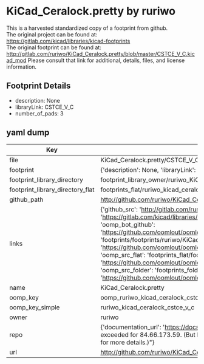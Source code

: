 # KiCad_Ceralock.pretty by ruriwo  
This is a harvested standardized copy of a footprint from github.  
The original project can be found at:  
https://gitlab.com/kicad/libraries/kicad-footprints  
The original footprint can be found at:
http://gitlab.com/ruriwo/KiCad_Ceralock.pretty/blob/master/CSTCE_V_C.kicad_mod
Please consult that link for additional, details, files, and license information.  
## Footprint Details
* description: None  
* libraryLink: CSTCE_V_C  
* number_of_pads: 3  
## yaml dump  
| Key | Value |  
| --- | --- |  
| file | KiCad_Ceralock.pretty/CSTCE_V_C.kicad_mod |  
| footprint | {'description': None, 'libraryLink': 'CSTCE_V_C', 'number_of_pads': 3} |  
| footprint_library_directory | footprint_library_owner/ruriwo_KiCad_Ceralock.pretty |  
| footprint_library_directory_flat | footprints_flat/ruriwo_kicad_ceralock_cstce_v_c/working |  
| github_path | http://github.com/ruriwo/KiCad_Ceralock.pretty/blob/master/CSTCE_V_C.kicad_mod |  
| links | {'github_src': 'http://gitlab.com/ruriwo/KiCad_Ceralock.pretty/blob/master/CSTCE_V_C.kicad_mod', 'github_src_repo': 'https://gitlab.com/kicad/libraries/kicad-footprints', 'oomp_bot': 'footprints/ruriwo_kicad_ceralock_cstce_v_c/working', 'oomp_bot_github': 'https://github.com/oomlout/oomlout_oomp_footprint_bot/tree/main/footprints/ruriwo_kicad_ceralock_cstce_v_c/working', 'oomp_doc': 'footprints/footprints/ruriwo/KiCad_Ceralock/CSTCE_V_C/working/', 'oomp_doc_github': 'https://github.com/oomlout/oomlout_oomp_footprint_doc/tree/main/footprints/footprints/ruriwo/KiCad_Ceralock/CSTCE_V_C/working', 'oomp_src_flat': 'footprints_flat/footprints_flat/ruriwo_kicad_ceralock_cstce_v_c/working', 'oomp_src_flat_github': 'https://github.com/oomlout/oomlout_oomp_footprint_src/tree/main/footprints_flat/ruriwo_kicad_ceralock_cstce_v_c/working', 'oomp_src_folder': 'footprints_folder/footprints_folder/ruriwo/KiCad_Ceralock/CSTCE_V_C/working', 'oomp_src_folder_github': 'https://github.com/oomlout/oomlout_oomp_footprint_src/tree/main/footprints_folder/ruriwo/KiCad_Ceralock/CSTCE_V_C/working'} |  
| name | KiCad_Ceralock.pretty |  
| oomp_key | oomp_ruriwo_kicad_ceralock_cstce_v_c |  
| oomp_key_simple | ruriwo_kicad_ceralock_cstce_v_c |  
| owner | ruriwo |  
| repo | {'documentation_url': 'https://docs.github.com/rest/overview/resources-in-the-rest-api#rate-limiting', 'message': "API rate limit exceeded for 84.66.173.59. (But here's the good news: Authenticated requests get a higher rate limit. Check out the documentation for more details.)"} |  
| url | http://github.com/ruriwo/KiCad_Ceralock.pretty |  

